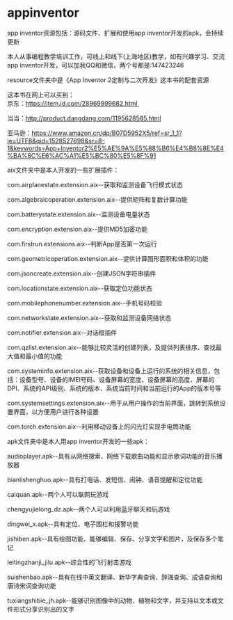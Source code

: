 # appinventor
app inventor资源包括：源码文件、扩展和使用app inventor开发的apk，会持续更新                                                                            

本人从事编程教学培训工作，可线上和线下(上海地区)教学，如有兴趣学习、交流app inventor开发，可以加我QQ和微信，两个号都是:147423246   

resource文件夹中是《App Inventor 2定制与二次开发》这本书的配套资源                                                                             

这本书在网上可以买到：                                                                                                                        
京东：https://item.jd.com/28969999682.html                                                                                                    

当当：http://product.dangdang.com/1195628585.html                                                                                             

亚马逊：https://www.amazon.cn/dp/B07D5952X5/ref=sr_1_1?ie=UTF8&qid=1528527698&sr=8-1&keywords=App+Inventor2%E5%AE%9A%E5%88%B6%E4%B8%8E%E4%BA%8C%E6%AC%A1%E5%BC%80%E5%8F%91

aix文件夹中是本人开发的一些扩展插件：


com.airplanestate.extension.aix--获取和监测设备飞行模式状态


com.algebraicoperation.extension.aix--提供矩阵和复数计算功能


com.batterystate.extension.aix--监测设备电量状态


com.encryption.extension.aix--提供MD5加密功能


com.firstrun.extensions.aix--判断App是否第一次运行


com.geometricoperation.extension.aix--提供计算图形面积和体积的功能


com.jsoncreate.extension.aix--创建JSON字符串插件


com.locationstate.extension.aix--获取定位功能状态


com.mobilephonenumber.extension.aix--手机号码校验


com.networkstate.extension.aix--获取和监测设备网络状态


com.notifier.extension.aix--对话框插件


com.qzlist.extension.aix--能够比较灵活的创建列表，及提供列表排序、查找最大值和最小值的功能


com.systeminfo.extension.aix--获取设备和设备上运行的系统的相关信息，包括：设备型号、设备的IMEI号码、设备屏幕的宽度、设备屏幕的高度、屏幕的DPI、系统的API级别、系统的版本、系统当前时间和当前运行的App的版本号等


com.systemsettings.extension.aix--用于从用户操作的当前界面，跳转到系统设置界面，以方便用户进行各种设置


com.torch.extension.aix--利用移动设备上的闪光灯实现手电筒功能



apk文件夹中是本人用app inventor开发的一些apk：


audioplayer.apk--具有从网络搜索、网络下载歌曲功能和显示歌词功能的音乐播放器


bianlishenghuo.apk--具有打电话、发短信、闹钟、语音提醒和定位功能


caiquan.apk--两个人可以联网玩游戏


chengyujielong_dz.apk--两个人可以利用蓝牙聊天和玩游戏


dingwei_x.apk--具有定位、电子围栏和报警功能


jishiben.apk--具有绘图功能、能够编辑、保存、分享文字和图片，及保存多个笔记


leitingzhanji_jilu.apk--综合性的飞行射击游戏


suishenbao.apk--具有在线中英文翻译、新华字典查询、辞海查询、成语查询和唐诗宋词查询功能

tuxiangshibie_jh.apk--能够识别图像中的动物、植物和文字，并支持以文本或文件形式分享识别出的文字

